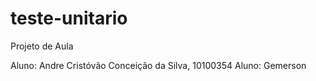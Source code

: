 # teste-unitario
Projeto de Aula 

Aluno: Andre Cristóvão Conceição da Silva, 10100354
Aluno: Gemerson


